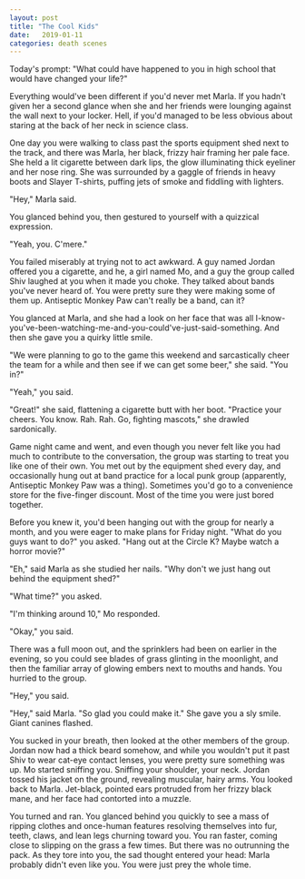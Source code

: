 ```yaml
---
layout: post
title: "The Cool Kids"
date:   2019-01-11
categories: death scenes
---
```

Today's prompt: "What could have happened to you in high school that would have changed your life?"

Everything would've been different if you'd never met Marla. If you hadn't given her a second glance when she and her friends were lounging against the wall next to your locker. Hell, if you'd managed to be less obvious about staring at the back of her neck in science class.

One day you were walking to class past the sports equipment shed next to the track, and there was Marla, her black, frizzy hair framing her pale face. She held a lit cigarette between dark lips, the glow illuminating thick eyeliner and her nose ring. She was surrounded by a gaggle of friends in heavy boots and Slayer T-shirts, puffing jets of smoke and fiddling with lighters.

"Hey," Marla said.

You glanced behind you, then gestured to yourself with a quizzical expression.

"Yeah, you. C'mere."

You failed miserably at trying not to act awkward. A guy named Jordan offered you a cigarette, and he, a girl named Mo, and a guy the group called Shiv laughed at you when it made you choke. They talked about bands you've never heard of. You were pretty sure they were making some of them up. Antiseptic Monkey Paw can't really be a band, can it? 

You glanced at Marla, and she had a look on her face that was all I-know-you've-been-watching-me-and-you-could've-just-said-something. And then she gave you a quirky little smile.

"We were planning to go to the game this weekend and sarcastically cheer the team for a while and then see if we can get some beer," she said. "You in?"

"Yeah," you said.

"Great!" she said, flattening a cigarette butt with her boot. "Practice your cheers. You know. Rah. Rah. Go, fighting mascots," she drawled sardonically.

Game night came and went, and even though you never felt like you had much to contribute to the conversation, the group was starting to treat you like one of their own. You met out by the equipment shed every day, and occasionally hung out at band practice for a local punk group (apparently, Antiseptic Monkey Paw was a thing). Sometimes you'd go to a convenience store for the five-finger discount. Most of the time you were just bored together. 

Before you knew it, you'd been hanging out with the group for nearly a month, and you were eager to make plans for Friday night. "What do you guys want to do?" you asked. "Hang out at the Circle K? Maybe watch a horror movie?"

"Eh," said Marla as she studied her nails. "Why don't we just hang out behind the equipment shed?" 

"What time?" you asked.

"I'm thinking around 10," Mo responded.

"Okay," you said.

There was a full moon out, and the sprinklers had been on earlier in the evening, so you could see blades of grass glinting in the moonlight, and then the familiar array of glowing embers next to mouths and hands. You hurried to the group.

"Hey," you said.

"Hey," said Marla. "So glad you could make it." She gave you a sly smile. Giant canines flashed.

You sucked in your breath, then looked at the other members of the group. Jordan now had a thick beard somehow, and while you wouldn't put it past Shiv to wear cat-eye contact lenses, you were pretty sure something was up. Mo started sniffing you. Sniffing your shoulder, your neck. Jordan tossed his jacket on the ground, revealing muscular, hairy arms. You looked back to Marla. Jet-black, pointed ears protruded from her frizzy black mane, and her face had contorted into a muzzle.

You turned and ran. You glanced behind you quickly to see a mass of ripping clothes and once-human features resolving themselves into fur, teeth, claws, and lean legs churning toward you. You ran faster, coming close to slipping on the grass a few times. But there was no outrunning the pack. As they tore into you, the sad thought entered your head: Marla probably didn't even like you. You were just prey the whole time.
